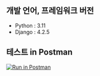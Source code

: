 ## 개발 언어, 프레임워크 버전
* Python : 3.11
* Django : 4.2.5

## 테스트 in Postman
[![Run in Postman](https://run.pstmn.io/button.svg)](https://app.getpostman.com/run-collection/23048470-216b819f-636f-448c-98c0-ba9f29f25146?action=collection%2Ffork&source=rip_markdown&collection-url=entityId%3D23048470-216b819f-636f-448c-98c0-ba9f29f25146%26entityType%3Dcollection%26workspaceId%3D6ddc0f22-c220-4160-8996-0d6c26dc5645)

 

